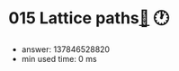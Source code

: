 015 Lattice paths[:link:](http://projecteuler.net/problem=15)  :clock1:
========================

- answer: 137846528820 
- min used time: 0 ms

